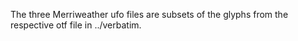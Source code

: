 
The three Merriweather ufo files are subsets of the glyphs from the respective otf file
in ../verbatim.
